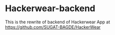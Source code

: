 # Hackerwear-backend
This is the rewrite of backend of Hackerwear App at https://github.com/SUGAT-BAGDE/HackerWear
